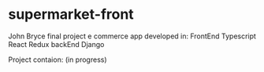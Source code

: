 # supermarket-front
John Bryce final project e commerce app developed in:
FrontEnd Typescript React Redux
backEnd Django

Project contaion:
(in progress)
